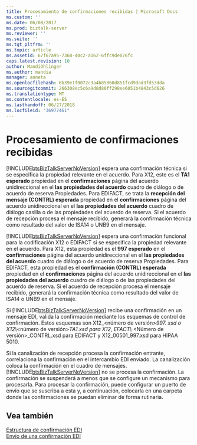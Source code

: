 ```yaml
---
title: Procesamiento de confirmaciones recibidas | Microsoft Docs
ms.custom: ''
ms.date: 06/08/2017
ms.prod: biztalk-server
ms.reviewer: ''
ms.suite: ''
ms.tgt_pltfrm: ''
ms.topic: article
ms.assetid: 67f67a95-7368-40c2-a162-6ffc9de076fc
caps.latest.revision: 10
author: MandiOhlinger
ms.author: mandia
manager: anneta
ms.openlocfilehash: 6b39e1f0072c3a4b85860d851fcd9dad3fd53dda
ms.sourcegitcommit: 266308ec5c6a9d8d80ff298ee6051b4843c5d626
ms.translationtype: MT
ms.contentlocale: es-ES
ms.lasthandoff: 06/27/2018
ms.locfileid: "36977461"
---
```

# <a name="processing-a-received-acknowledgment"></a>Procesamiento de confirmaciones recibidas
[!INCLUDE[btsBizTalkServerNoVersion](../includes/btsbiztalkservernoversion-md.md)] espera una confirmación técnica si se especifica la propiedad relevante en el acuerdo. Para X12, este es el **TA1 esperado** propiedad en el **confirmaciones** página del acuerdo unidireccional en el **las propiedades del acuerdo** cuadro de diálogo o de acuerdo de reserva Propiedades. Para EDIFACT, se trata la **recepción del mensaje (CONTRL) esperada** propiedad en el **confirmaciones** página del acuerdo unidireccional en el **las propiedades del acuerdo** cuadro de diálogo casilla o de las propiedades del acuerdo de reserva. Si el acuerdo de recepción procesa el mensaje recibido, generará la confirmación técnica como resultado del valor de ISA14 o UNB9 en el mensaje.  
  
 [!INCLUDE[btsBizTalkServerNoVersion](../includes/btsbiztalkservernoversion-md.md)] espera una confirmación funcional para la codificación X12 o EDIFACT si se especifica la propiedad relevante en el acuerdo. Para X12, esta propiedad es el **997 esperado** en el **confirmaciones** página del acuerdo unidireccional en el **las propiedades del acuerdo** cuadro de diálogo o de acuerdo de reserva Propiedades. Para EDIFACT, esta propiedad es el **confirmación (CONTRL) esperada** propiedad en el **confirmaciones** página del acuerdo unidireccional en el **las propiedades del acuerdo** cuadro de diálogo o de las propiedades del acuerdo de reserva. Si el acuerdo de recepción procesa el mensaje recibido, generará la confirmación técnica como resultado del valor de ISA14 o UNB9 en el mensaje.  
  
 Si [!INCLUDE[btsBizTalkServerNoVersion](../includes/btsbiztalkservernoversion-md.md)] recibe una confirmación en un mensaje EDI, valida la confirmación mediante los esquemas de control de confirmación. Estos esquemas son X12_\<número de versión\>*997. xsd o X12\\*\<número de versión\>*TA1.xsd para X12, EFACT\\*  \<Número de versión\>_CONTRL.xsd para EDIFACT y X12_00501_997.xsd para HIPAA 5010.  
  
 Si la canalización de recepción procesa la confirmación entrante, correlaciona la confirmación en el intercambio EDI enviado. La canalización coloca la confirmación en el cuadro de mensajes. [!INCLUDE[btsBizTalkServerNoVersion](../includes/btsbiztalkservernoversion-md.md)] no se procesa la confirmación. La confirmación se suspenderá a menos que se configure un mecanismo para procesarla. Para procesar la confirmación, puede configurar un puerto de envío que se suscriba a esta y, a continuación, colocarla en una carpeta donde las confirmaciones se puedan eliminar de forma rutinaria.  
  
## <a name="see-also"></a>Vea también  
 [Estructura de confirmación EDI](../core/edi-acknowledgment-structure.md)   
 [Envío de una confirmación EDI](../core/sending-an-edi-acknowledgment.md)